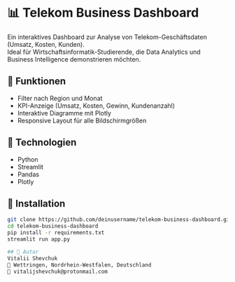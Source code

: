 # 📊 Telekom Business Dashboard

Ein interaktives Dashboard zur Analyse von Telekom-Geschäftsdaten (Umsatz, Kosten, Kunden).  
Ideal für Wirtschaftsinformatik-Studierende, die Data Analytics und Business Intelligence demonstrieren möchten.

## 🚀 Funktionen
- Filter nach Region und Monat  
- KPI-Anzeige (Umsatz, Kosten, Gewinn, Kundenanzahl)  
- Interaktive Diagramme mit Plotly  
- Responsive Layout für alle Bildschirmgrößen  

## 🧠 Technologien
- Python  
- Streamlit  
- Pandas  
- Plotly  

## 📂 Installation
```bash
git clone https://github.com/deinusername/telekom-business-dashboard.git
cd telekom-business-dashboard
pip install -r requirements.txt
streamlit run app.py

## 👤 Autor
Vitalii Shevchuk  
📍 Wettringen, Nordrhein-Westfalen, Deutschland  
📧 vitalijshevchuk@protonmail.com
